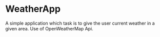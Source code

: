 # WeatherApp
A simple application which task is to give the user  current weather in a given area.
Use of OpenWeatherMap Api.
